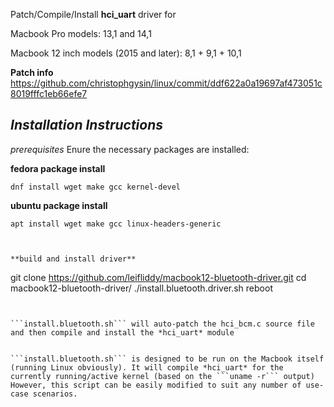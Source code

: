 Patch/Compile/Install **hci_uart** driver for

Macbook Pro models: 13,1 and 14,1

Macbook 12 inch models (2015 and later): 8,1 + 9,1 + 10,1


**Patch info**
https://github.com/christophgysin/linux/commit/ddf622a0a19697af473051c8019fffc1eb66efe7



*Installation Instructions*
-------------

*prerequisites* 
Enure the necessary packages are installed:
 

**fedora package install**
```
dnf install wget make gcc kernel-devel
```
**ubuntu package install**
```
apt install wget make gcc linux-headers-generic



**build and install driver**
```
git clone https://github.com/leifliddy/macbook12-bluetooth-driver.git
cd macbook12-bluetooth-driver/
./install.bluetooth.driver.sh
reboot
```


```install.bluetooth.sh``` will auto-patch the hci_bcm.c source file and then compile and install the *hci_uart* module


```install.bluetooth.sh``` is designed to be run on the Macbook itself (running Linux obviously). It will compile *hci_uart* for the currently running/active kernel (based on the ```uname -r``` output)
However, this script can be easily modified to suit any number of use-case scenarios. 
